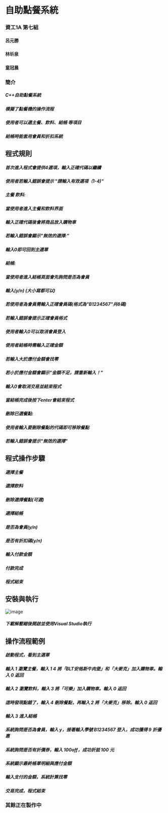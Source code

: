 # 自助點餐系統
### 資工1A 第七組
#### 呂元勝
#####
#### 林圻泉
#####
#### 童冠晨
#####

### 簡介
#####  C++自助點餐系統
#####  模擬了點餐機的操作流程
#####  使用者可以選主餐、飲料、結帳 等項目
#####  結帳時能套用會員和折扣系統

## 程式規則
#####  首次進入程式會提供4選項，輸入正確代碼以繼續
#####  使用者若輸入錯誤會提示 "請輸入有效選項（1-4)"
#####  主餐 飲料:
#####  當使用者進入主餐和飲料界面
#####  輸入正確代碼後會將商品放入購物車
#####  若輸入錯誤會顯示"無效的選擇:"
#####  輸入0即可回到主選單
#####  結帳:
#####  當使用者進入結帳頁面會先詢問是否為會員
#####  輸入(y/n) (大小寫都可以)
#####  若使用者為會員需輸入正確會員碼(格式為"B1234567"共8碼)
#####  若輸入錯誤會提示正確會員格式
#####  使用者輸入0可以取消會員登入
#####  使用者結帳時需輸入正確金額
#####  若輸入大於應付金額會找零
#####  若小於應付金額會顯示"金額不足，請重新輸入！"
#####  輸入0會取消交易並結束程式
#####  當結帳完成後按下enter會結束程式
#####  刪除已選餐點:
#####  使用者輸入要刪除餐點的代碼即可移除餐點
#####  若輸入錯誤會提示"無效的選擇"

## 程式操作步驟
##### 選擇主餐
##### 選擇飲料
##### 刪除選擇餐點(可選)
##### 選擇結帳
##### 是否為會員(y/n)
##### 是否有折扣碼(y/n)
##### 輸入付款金額
##### 付款完成
##### 程式結束

## 安裝與執行
![image](https://github.com/user-attachments/assets/ca00865e-ef2f-4e88-9927-c47853c5a217)
##### 下載解壓縮後開啟並使用Visual Studio執行

## 操作流程範例
##### 啟動程式，看到主選單

##### 輸入 1 瀏覽主餐，輸入 1 4 將「BLT安格斯牛肉堡」和「大麥克」加入購物車。輸入 0 返回

##### 輸入 2 瀏覽飲料，輸入 3 將「可樂」加入購物車。輸入 0 返回

##### 這時發現點錯了，輸入 4 刪除餐點，再輸入 2 將「大麥克」移除。輸入 0 返回

##### 輸入 3 進入結帳

##### 系統詢問是否為會員，輸入 y，接著輸入學號 B1234567 登入，成功獲得 9 折優惠

##### 系統詢問是否有折價券，輸入 100off，成功折抵 100 元

##### 系統顯示最終帳單明細與應付金額

##### 輸入支付的金額，系統計算找零

##### 交易完成，程式結束

### 其餘正在製作中




